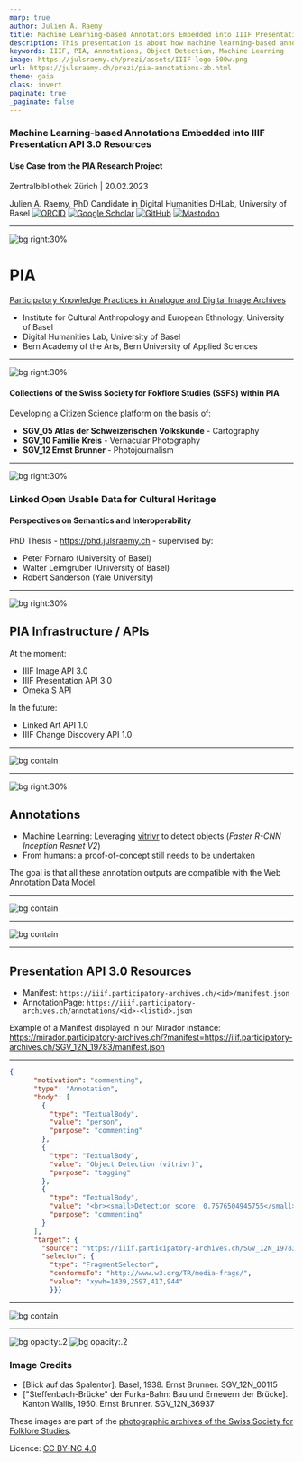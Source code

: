 ```yaml
---
marp: true
author: Julien A. Raemy
title: Machine Learning-based Annotations Embedded into IIIF Presentation API 3.0 Resources. Use Case from the PIA Research Project 
description: This presentation is about how machine learning-based annotations have been embedded into IIIF Presentation API 3.0 Resources within the PIA research project. This presentation was created in the context of an informal one-day event at the Zentralbibliothek Zürich.
keywords: IIIF, PIA, Annotations, Object Detection, Machine Learning
image: https://julsraemy.ch/prezi/assets/IIIF-logo-500w.png
url: https://julsraemy.ch/prezi/pia-annotations-zb.html
theme: gaia
class: invert
paginate: true
_paginate: false
---
```


<!-- _class: lead -->

### Machine Learning-based Annotations Embedded into IIIF Presentation API 3.0 Resources 

#### Use Case from the PIA Research Project 

Zentralbibliothek Zürich | 20.02.2023

Julien A. Raemy, PhD Candidate in Digital Humanities
DHLab, University of Basel
[![ORCID](https://img.shields.io/static/v1?label=ORCID&message=0000-0002-4711-5759&color=A6CE39&logo=orcid)](https://orcid.org/0000-0002-4711-5759) [![Google Scholar](https://img.shields.io/static/v1?label=Google%20Scholar&message=Julien%20A.%20Raemy&color=4285F4&logo=googlescholar)](https://scholar.google.ch/citations?user=pGROUG0AAAAJ&hl) [![GitHub](https://img.shields.io/static/v1?label=GitHub&message=julsraemy&color=181717&logo=github)](https://github.com/julsraemy) [![Mastodon](https://img.shields.io/static/v1?label=Mastodon&message=@julsraemy@hcommons.social&color=6364FF&logo=mastodon)](https://hcommons.social/@julsraemy)


<!-- This presentation is about the deployment of IIIF within the PIA research project  -->

--- 

<!-- footer: 'Julien A. Raemy' -->

![bg right:30%](https://sipi.participatory-archives.ch/SGV_12/SGV_12N_00115.jp2/full/max/0/default.jpg)

# PIA

[Participatory Knowledge Practices in Analogue and Digital Image Archives](https://about.participatory-archives.ch/)

- Institute for Cultural Anthropology and European Ethnology, University of Basel
- Digital Humanities Lab, University of Basel
- Bern Academy of the Arts, Bern University of Applied Sciences

<!-- PIA is a Sinergia project funded by the Swiss National Science Foundation (SNSF) led by the University of Basel, the Uni, the Bern Academy of the Arts, and the Swiss Society for Folklore Studies. PIA wants to connect the world of data and things in an interdisciplinary manner. 

We explore the phases of the analogue and digital archive from the perspectives of cultural anthropology, technology and design. The common goal of this project is to design a visual interface with machine learning-based tools to make it easy to annotate, contextualize, organize, and link both images and their meta-information, to deliberately encourage the participatory use of archives. -->

---
![bg right:30%](https://sipi.participatory-archives.ch/SGV_12/SGV_12N_00115.jp2/full/max/0/default.jpg)

#### Collections of the Swiss Society for Fokflore Studies (SSFS) within PIA

Developing a Citizen Science platform on the basis of:

- **SGV_05 Atlas der Schweizerischen Volkskunde** - Cartography
- **SGV_10 Familie Kreis** - Vernacular Photography
- **SGV_12 Ernst Brunner** - Photojournalism

---


![bg right:30%](https://sipi.participatory-archives.ch/SGV_12/SGV_12N_00115.jp2/full/max/0/default.jpg)

### Linked Open Usable Data for Cultural Heritage
#### <!-- fit --> Perspectives on Semantics and Interoperability

PhD Thesis - https://phd.julsraemy.ch - supervised by: 
- Peter Fornaro (University of Basel)
- Walter Leimgruber (University of Basel)
- Robert Sanderson (Yale University)

<!-- I am doing my PhD in Digital Humanities on Linked Open Usable Data, with a focus on its (potential) use in the Humanities and the perspectives it could bring in terms of semantics and interoperability. My research is grounded as part of the Participatory Knowledge Practices in Analogue and Digital Image Archives (PIA) research project, which aims to develop a Citizen Science platform around three photographic collections of the Swiss Society for Folklore Studies (SSFS).  -->

--- 

![bg right:30%](https://sipi.participatory-archives.ch/SGV_12/SGV_12N_36937.jp2/full/max/0/default.jpg)

## PIA Infrastructure / APIs

At the moment:

- IIIF Image API 3.0
- IIIF Presentation API 3.0
- Omeka S API

In the future:

- Linked Art API 1.0
- IIIF Change Discovery API 1.0

---

![bg contain](https://julsraemy.ch/prezi/assets/pia-archi-high-level.jpg)

---

![bg right:30%](https://sipi.participatory-archives.ch/SGV_12/SGV_12N_36937.jp2/full/max/0/default.jpg)

## Annotations

- Machine Learning: Leveraging [vitrivr](https://vitrivr.org/) to detect objects (_Faster R-CNN Inception Resnet V2_)
- From humans: a proof-of-concept still needs to be undertaken

The goal is that all these annotation outputs are compatible with the Web Annotation Data Model.

---


![bg contain](https://julsraemy.ch/prezi/assets/SGV_12N_19783-objects.jpeg)

---


![bg contain](https://julsraemy.ch/prezi/assets/pia_iiif_workflow.jpg)

<!-- IIIF Workflow within PIA - We have developed an application for IIIF Resources based on Laravel, an opensource PHP Framework11 for generating IIIF resources (Manifests and Collections) as well as machine-learning Annotations, which are derived from vitrivr, a content-based multimedia retrieval system. To serve IIIF manifests, the
application consumes metadata from our repositories.
Our main database is managed through Omeka S -->

---

## Presentation API 3.0 Resources

- Manifest: `https://iiif.participatory-archives.ch/<id>/manifest.json`
- AnnotationPage: `https://iiif.participatory-archives.ch/annotations/<id>-<listid>.json`

Example of a Manifest displayed in our Mirador instance: https://mirador.participatory-archives.ch/?manifest=https://iiif.participatory-archives.ch/SGV_12N_19783/manifest.json

---

```json
{
      "motivation": "commenting",
      "type": "Annotation",
      "body": [
        {
          "type": "TextualBody",
          "value": "person",
          "purpose": "commenting"
        },
        {
          "type": "TextualBody",
          "value": "Object Detection (vitrivr)",
          "purpose": "tagging"
        },
        {
          "type": "TextualBody",
          "value": "<br><small>Detection score: 0.7576504945755</small>",
          "purpose": "commenting"
        }
      ],
      "target": {
        "source": "https://iiif.participatory-archives.ch/SGV_12N_19783/canvas/p1",
        "selector": {
          "type": "FragmentSelector",
          "conformsTo": "http://www.w3.org/TR/media-frags/",
          "value": "xywh=1439,2597,417,944"
          }}}
```


---

<!-- _footer: " " -->

![bg contain](https://julsraemy.ch/prezi/assets/pia-mirador-anno.png)

<!-- For object comparison, displaying annotations, as well as manipulating images, we decided to opt for Mirador. New cookbook recipes will be integrated into PIA, such as relevant patterns facilitating the display of geographical metadata within or pointing to maps. This monitoring work is indeed simplified as one of us is a member of the IIIF TRC, but a more automated setting without necessarily going through each recipe or the viewer matrix should in our opinion be sought -->

---

<!-- _footer: " " -->

![bg opacity:.2](https://sipi.participatory-archives.ch/SGV_12/SGV_12N_00115.jp2/full/max/0/default.jpg)
![bg opacity:.2](https://sipi.participatory-archives.ch/SGV_12/SGV_12N_36937.jp2/full/max/0/default.jpg)

### Image Credits
- [Blick auf das Spalentor]. Basel, 1938. Ernst Brunner. SGV_12N_00115 
- ["Steffenbach-Brücke" der Furka-Bahn: Bau und Erneuern der Brücke]. Kanton Wallis, 1950. Ernst Brunner. SGV_12N_36937

These images are part of the [photographic archives of the Swiss Society for Folklore Studies](https://archiv.sgv-sstp.ch/). 

Licence: [CC BY-NC 4.0](https://creativecommons.org/licenses/by-nc/4.0/legalcode)

